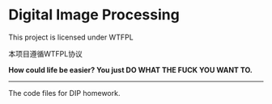 # Digital Image Processing

This project is licensed under WTFPL

本项目遵循WTFPL协议

**How could life be easier? You just DO WHAT THE FUCK YOU WANT TO.**

---

The code files for DIP homework.

